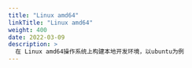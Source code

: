 ```yaml
---
title: "Linux amd64"
linkTitle: "Linux amd64"
weight: 400
date: 2022-03-09
description: >
  在 Linux amd64操作系统上构建本地开发环境，以ubuntu为例
---
```


